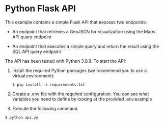 # Python Flask API

This example contains a simple Flask API that exposes two endpoints:

- An endpoint that retrieves a GeoJSON for visualization using the Maps API query endpoint

- An endpoint that executes a simple query and return the result using the SQL API query endpoint

The API has been tested with Python 3.9.9. To start the API:

1. Install the required Python packages (we recommend you to use a virtual environment):

   ```shell
   $ pip install -r requirements.txt
   ```

2. Create a .env file with the required configuration. You can see what variables you need to define by looking at the provided .env.example

3. Execute the following command:

```shell
$ python api.py
```